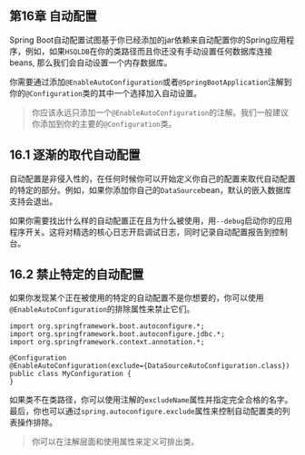 ## 第16章 自动配置

Spring Boot自动配置试图基于你已经添加的jar依赖来自动配置你的Spring应用程序，例如，如果`HSQLDB`在你的类路径而且你还没有手动设置任何数据库连接beans, 那么我们会自动设置一个内存数据库。

你需要通过添加`@EnableAutoConfiguration`或者`@SpringBootApplication`注解到你的`@Configuration`类的其中一个选择加入自动设置。
>你应该永远只添加一个`@EnableAutoConfiguration`的注解。我们一般建议你添加到你的主要的`@Configuration`类。

## 16.1 逐渐的取代自动配置

自动配置是非侵入性的，在任何时候你可以开始定义你自己的配置来取代自动配置的特定的部分。例如，如果你添加你自己的`DataSource`bean，默认的嵌入数据库支持会退出。

如果你需要找出什么样的自动配置正在且为什么被使用，用`--debug`启动你的应用程序开关。这将对精选的核心日志开启调试日志，同时记录自动配置报告到控制台。

## 16.2 禁止特定的自动配置

如果你发现某个正在被使用的特定的自动配置不是你想要的，你可以使用`@EnableAutoConfiguration`的排除属性来禁止它们。

```
import org.springframework.boot.autoconfigure.*;
import org.springframework.boot.autoconfigure.jdbc.*;
import org.springframework.context.annotation.*;

@Configuration
@EnableAutoConfiguration(exclude={DataSourceAutoConfiguration.class})
public class MyConfiguration {
}
```

如果类不在类路径，你可以使用注解的`excludeName`属性并指定完全合格的名字。最后，你也可以通过`spring.autoconfigure.exclude`属性来控制自动配置类的列表操作排除。

>你可以在注解层面和使用属性来定义可排出类。

